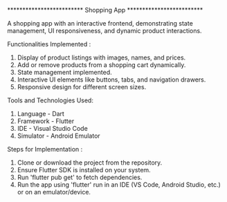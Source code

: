************************* Shopping App *************************

A shopping app with an interactive frontend, demonstrating state management, UI responsiveness, and dynamic product interactions.

Functionalities Implemented :
1. Display of product listings with images, names, and prices.
2. Add or remove products from a shopping cart dynamically.
3. State management implemented.
4. Interactive UI elements like buttons, tabs, and navigation drawers.
5. Responsive design for different screen sizes.

Tools and Technologies Used:
1. Language - Dart
2. Framework - Flutter
3. IDE - Visual Studio Code
4. Simulator - Android Emulator

Steps for Implementation :
1. Clone or download the project from the repository.
2. Ensure Flutter SDK is installed on your system.
3. Run 'flutter pub get' to fetch dependencies.
4. Run the app using 'flutter' run in an IDE (VS Code, Android Studio, etc.) or on an emulator/device.
